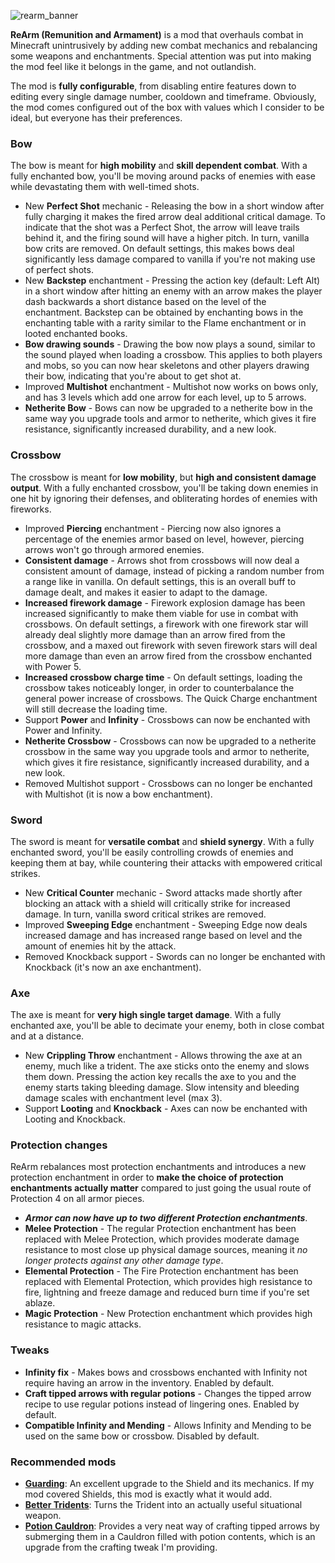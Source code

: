 ![rearm_banner](https://cdn.modrinth.com/data/cached_images/c34b8d3e8eb1e0430eebb88e38e00ca0a35e5c97.png)

**ReArm (Remunition and Armament)** is a mod that overhauls combat in Minecraft unintrusively by adding new combat mechanics and rebalancing some weapons and enchantments. Special attention was put into making the mod feel like it belongs in the game, and not outlandish.

The mod is **fully configurable**, from disabling entire features down to editing every single damage number, cooldown and timeframe. Obviously, the mod comes configured out of the box with values which I consider to be ideal, but everyone has their preferences.

### Bow

The bow is meant for **high mobility** and **skill dependent combat**. With a fully enchanted bow, you'll be moving around packs of enemies with ease while devastating them with well-timed shots.

- New **Perfect Shot** mechanic - Releasing the bow in a short window after fully charging it makes the fired arrow deal additional critical damage. To indicate that the shot was a Perfect Shot, the arrow will leave trails behind it, and the firing sound will have a higher pitch. In turn, vanilla bow crits are removed. On default settings, this makes bows deal significantly less damage compared to vanilla if you're not making use of perfect shots.
- New **Backstep** enchantment - Pressing the action key (default: Left Alt) in a short window after hitting an enemy with an arrow makes the player dash backwards a short distance based on the level of the enchantment. Backstep can be obtained by enchanting bows in the enchanting table with a rarity similar to the Flame enchantment or in looted enchanted books.
- **Bow drawing sounds** - Drawing the bow now plays a sound, similar to the sound played when loading a crossbow. This applies to both players and mobs, so you can now hear skeletons and other players drawing their bow, indicating that you're about to get shot at.
- Improved **Multishot** enchantment - Multishot now works on bows only, and has 3 levels which add one arrow for each level, up to 5 arrows.
- **Netherite Bow** - Bows can now be upgraded to a netherite bow in the same way you upgrade tools and armor to netherite, which gives it fire resistance, significantly increased durability, and a new look.

### Crossbow

The crossbow is meant for **low mobility**, but **high and consistent damage output**. With a fully enchanted crossbow, you'll be taking down enemies in one hit by ignoring their defenses, and obliterating hordes of enemies with fireworks. 

- Improved **Piercing** enchantment - Piercing now also ignores a percentage of the enemies armor based on level, however, piercing arrows won't go through armored enemies.
- **Consistent damage** - Arrows shot from crossbows will now deal a consistent amount of damage, instead of picking a random number from a range like in vanilla. On default settings, this is an overall buff to damage dealt, and makes it easier to adapt to the damage.
- **Increased firework damage** - Firework explosion damage has been increased significantly to make them viable for use in combat with crossbows. On default settings, a firework with one firework star will already deal slightly more damage than an arrow fired from the crossbow, and a maxed out firework with seven firework stars will deal more damage than even an arrow fired from the crossbow enchanted with Power 5.
- **Increased crossbow charge time** - On default settings, loading the crossbow takes noticeably longer, in order to counterbalance the general power increase of crossbows. The Quick Charge enchantment will still decrease the loading time.
- Support **Power** and **Infinity** - Crossbows can now be enchanted with Power and Infinity.
- **Netherite Crossbow** - Crossbows can now be upgraded to a netherite crossbow in the same way you upgrade tools and armor to netherite, which gives it fire resistance, significantly increased durability, and a new look.
- Removed Multishot support - Crossbows can no longer be enchanted with Multishot (it is now a bow enchantment).

### Sword

The sword is meant for **versatile combat** and **shield synergy**. With a fully enchanted sword, you'll be easily controlling crowds of enemies and keeping them at bay, while countering their attacks with empowered critical strikes.

- New **Critical Counter** mechanic - Sword attacks made shortly after blocking an attack with a shield will critically strike for increased damage. In turn, vanilla sword critical strikes are removed.
- Improved **Sweeping Edge** enchantment - Sweeping Edge now deals increased damage and has increased range based on level and the amount of enemies hit by the attack.
- Removed Knockback support - Swords can no longer be enchanted with Knockback (it's now an axe enchantment).

### Axe

The axe is meant for **very high single target damage**. With a fully enchanted axe, you'll be able to decimate your enemy, both in close combat and at a distance.

- New **Crippling Throw** enchantment - Allows throwing the axe at an enemy, much like a trident. The axe sticks onto the enemy and slows them down. Pressing the action key recalls the axe to you and the enemy starts taking bleeding damage. Slow intensity and bleeding damage scales with enchantment level (max 3).
- Support **Looting** and **Knockback** - Axes can now be enchanted with Looting and Knockback.

### Protection changes

ReArm rebalances most protection enchantments and introduces a new protection enchantment in order to **make the choice of protection enchantments actually matter** compared to just going the usual route of Protection 4 on all armor pieces.

- **_Armor can now have up to two different Protection enchantments_**.
- **Melee Protection** - The regular Protection enchantment has been replaced with Melee Protection, which provides moderate damage resistance to most close up physical damage sources, meaning it _no longer protects against any other damage type_.
- **Elemental Protection** - The Fire Protection enchantment has been replaced with Elemental Protection, which provides high resistance to fire, lightning and freeze damage and reduced burn time if you're set ablaze.
- **Magic Protection** - New Protection enchantment which provides high resistance to magic attacks.

### Tweaks

- **Infinity fix** - Makes bows and crossbows enchanted with Infinity not require having an arrow in the inventory. Enabled by default.
- **Craft tipped arrows with regular potions** - Changes the tipped arrow recipe to use regular potions instead of lingering ones. Enabled by default.
- **Compatible Infinity and Mending** - Allows Infinity and Mending to be used on the same bow or crossbow. Disabled by default.

### Recommended mods

- **[Guarding](https://modrinth.com/mod/guarding)**: An excellent upgrade to the Shield and its mechanics. If my mod covered Shields, this mod is exactly what it would add.
- **[Better Tridents](https://modrinth.com/mod/better-tridents)**: Turns the Trident into an actually useful situational weapon.
- **[Potion Cauldron](https://modrinth.com/mod/potion-cauldron)**: Provides a very neat way of crafting tipped arrows by submerging them in a Cauldron filled with potion contents, which is an upgrade from the crafting tweak I'm providing.
